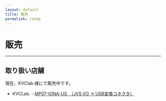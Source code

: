 ```yaml
---
layout: default
title: 販売
permalink: /shop
---
```

# 販売
---

## 取り扱い店舗
現在、KVClab.様にて販売中です。

- KVCLab. - [MP07-IONA-US　（JVS I/O → USB変換コネクタ）](https://kvclab.com/shopdetail/000000000964/)
